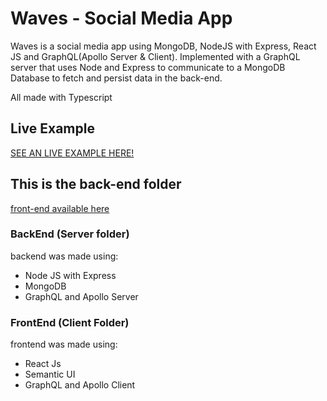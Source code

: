# Waves - Social Media App

Waves is a social media app using MongoDB, NodeJS with Express, React JS and GraphQL(Apollo Server & Client).
Implemented with a GraphQL server that uses Node and Express to communicate to a MongoDB Database to fetch and persist data in the back-end.

All made with Typescript

## Live Example

[SEE AN LIVE EXAMPLE HERE!](http://localhost:3000)

## This is the back-end folder

[front-end available here](https://github.com/guialmorim/waves-social-media-client)

### BackEnd (Server folder)

backend was made using:

- Node JS with Express
- MongoDB
- GraphQL and Apollo Server

### FrontEnd (Client Folder)

frontend was made using:

- React Js
- Semantic UI
- GraphQL and Apollo Client
